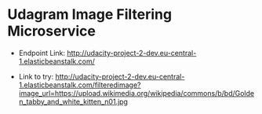 # Udagram Image Filtering Microservice 

* Endpoint Link: http://udacity-project-2-dev.eu-central-1.elasticbeanstalk.com/

* Link to try: http://udacity-project-2-dev.eu-central-1.elasticbeanstalk.com/filteredimage?image_url=https://upload.wikimedia.org/wikipedia/commons/b/bd/Golden_tabby_and_white_kitten_n01.jpg

